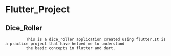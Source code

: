 # Flutter_Project
## Dice_Roller
             This is a dice_roller application created using flutter.It is a practice project that have helped me to understand 
             the basic concepts in flutter and dart.
             
